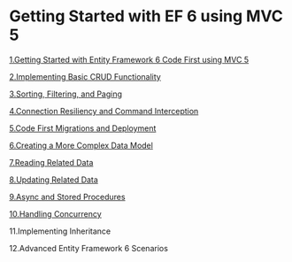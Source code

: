 
Getting Started with EF 6 using MVC 5
====================================

[1.Getting Started with Entity Framework 6 Code First using MVC 5](https://plumwine.me/mvc5-entity-framework-create-data-type)

[2.Implementing Basic CRUD Functionality](https://plumwine.me/mvc5-entity-framework-implementing-basic-crud-functionality)

[3.Sorting, Filtering, and Paging](https://plumwine.me/mvc5-entity-framework-sorting-filtering-paging)

[4.Connection Resiliency and Command Interception](https://plumwine.me/mvc5-entity-framework-connection-resiliency-and-command-interception/)

[5.Code First Migrations and Deployment](https://plumwine.me/mvc5-entity-framework-code-first-migrations-and-deployment)

[6.Creating a More Complex Data Model](https://plumwine.me/mvc5-entity-framework-creating-complex-data-model)

[7.Reading Related Data](https://plumwine.me/mvc5-entity-framework-reading-related-data)

[8.Updating Related Data](https://plumwine.me/mvc5-entity-framework-updating-related-data) 

[9.Async and Stored Procedures](https://plumwine.me/mvc5-entity-framework-async-and-stored-procedures)

[10.Handling Concurrency](https://plumwine.me/mvc5-entity-framework-handling-concurrency)

11.Implementing Inheritance 

12.Advanced Entity Framework 6 Scenarios 
